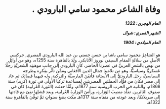 <h1 dir="rtl">وفاة الشاعر محمود سامي البارودي .</h1>

<h5 dir="rtl">العام الهجري:  1322

الشهر القمري: شوال

العام الميلادي: 1904</h5>

<p dir="rtl">هو الشاعِرُ محمود سامي باشا بن حسن حسني بن عبد الله البارودي المصري, جركسي الأصلِ من سلالةِ المقام السيفي نوروز الأتابكي. ولِدَ بالقاهرة سنة 1255ه، وهو من أوائِلِ من نهض بالشعرِ العربيِّ في عصرنا الحاضر، كان البارودي إلى جانبِ موهبتِه الشعريَّةِ رجلًا عَسكريًّا وسياسيًّا، وهو من تلاميذِ جمال الدين الأفغاني وممَّن تأثَّر بفِكرِه وطرحِه السياسيِّ، رحل الباروديُّ إلى الأستانة فأتقَنَ الفارسيَّةَ والتركية، وله فيهما قصائِدُ، ثم عاد إلى مصر فكان من قوَّاد الحملتينِ المصريتينِ لِمساعدة تركيا الأولى في ثورة (كريد) سنة 1868م، والثانية في الحرب الروسية سنة 1877م، ولَمَّا حدثت (الثورة العُرابية) كان في صفوفِ الثائرين. تقلَّد منصِبَ الوَزارةِ، ورأَسَ الوزارةَ العُرابية، وبعد فَشلِها نفِيَ مع قادتها إلى سريلانكا، وبعد عودته من منفاه سنة 1317هـ مكث بضعَ سنواتٍ ثمَّ توفِّيَ بالقاهرةِ سنة 1322هـ</p></br>
